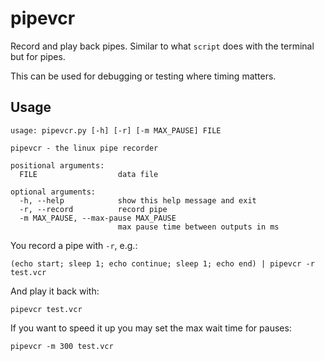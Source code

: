 
# pipevcr

Record and play back pipes. Similar to what `script` does with the terminal but for pipes.

This can be used for debugging or testing where timing matters.

## Usage

```
usage: pipevcr.py [-h] [-r] [-m MAX_PAUSE] FILE

pipevcr - the linux pipe recorder

positional arguments:
  FILE                  data file

optional arguments:
  -h, --help            show this help message and exit
  -r, --record          record pipe
  -m MAX_PAUSE, --max-pause MAX_PAUSE
                        max pause time between outputs in ms
```

You record a pipe with `-r`, e.g.:

```
(echo start; sleep 1; echo continue; sleep 1; echo end) | pipevcr -r test.vcr
```

And play it back with:

```
pipevcr test.vcr
```

If you want to speed it up you may set the max wait time for pauses:

```
pipevcr -m 300 test.vcr
```
